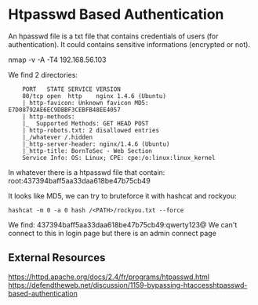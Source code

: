# Htpasswd Based Authentication

An hpasswd file is a txt file that contains credentials of users (for authentication).
It could contains sensitive informations (encrypted or not).

<!-- Depends on network -->
nmap -v -A -T4 192.168.56.103

We find 2 directories:
```shell
	PORT   STATE SERVICE VERSION
	80/tcp open  http    nginx 1.4.6 (Ubuntu)
	|_http-favicon: Unknown favicon MD5: E7D08792AE6EC9DBBF3CEBFB48EE4057
	| http-methods:
	|_  Supported Methods: GET HEAD POST
	| http-robots.txt: 2 disallowed entries
	|_/whatever /.hidden
	|_http-server-header: nginx/1.4.6 (Ubuntu)
	|_http-title: BornToSec - Web Section
	Service Info: OS: Linux; CPE: cpe:/o:linux:linux_kernel
```
In whatever there is a htpasswd file that contain:
root:437394baff5aa33daa618be47b75cb49

It looks like MD5, we can try to bruteforce it with hashcat and rockyou:
```shell
hashcat -m 0 -a 0 hash /<PATH>/rockyou.txt --force
```
We find:
437394baff5aa33daa618be47b75cb49:qwerty123@
We can't connect to this in login page but there is an admin connect page

## External Resources

https://httpd.apache.org/docs/2.4/fr/programs/htpasswd.html
https://defendtheweb.net/discussion/1159-bypassing-htaccesshtpasswd-based-authentication
